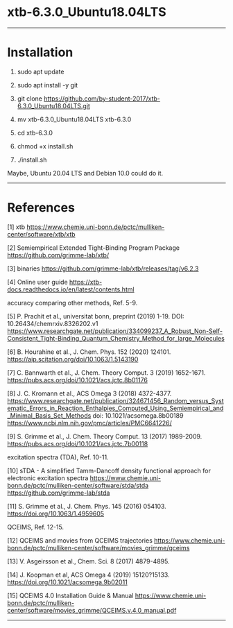 # xtb-6.3.0_Ubuntu18.04LTS


-----
# Installation


1. sudo apt update


2. sudo apt install -y git


3. git clone https://github.com/by-student-2017/xtb-6.3.0_Ubuntu18.04LTS.git


4. mv xtb-6.3.0_Ubuntu18.04LTS xtb-6.3.0


5. cd xtb-6.3.0


6. chmod +x install.sh


7. ./install.sh


Maybe, Ubuntu 20.04 LTS and Debian 10.0 could do it.


-----
# References


[1] xtb
  https://www.chemie.uni-bonn.de/pctc/mulliken-center/software/xtb/xtb


[2] Semiempirical Extended Tight-Binding Program Package
  https://github.com/grimme-lab/xtb/


[3] binaries
  https://github.com/grimme-lab/xtb/releases/tag/v6.2.3


[4] Online user guide
  https://xtb-docs.readthedocs.io/en/latest/contents.html




accuracy comparing other methods, Ref. 5-9.


[5] P. Prachit et al., universitat bonn, preprint (2019) 1-19.
  DOI: 10.26434/chemrxiv.8326202.v1
  https://www.researchgate.net/publication/334099237_A_Robust_Non-Self-Consistent_Tight-Binding_Quantum_Chemistry_Method_for_large_Molecules


[6] B. Hourahine et al., J. Chem. Phys. 152 (2020) 124101.
  https://aip.scitation.org/doi/10.1063/1.5143190


[7] C. Bannwarth et al., J. Chem. Theory Comput. 3 (2019) 1652-1671.
  https://pubs.acs.org/doi/10.1021/acs.jctc.8b01176


[8] J. C. Kromann et al., ACS Omega 3 (2018) 4372-4377.
  https://www.researchgate.net/publication/324671456_Random_versus_Systematic_Errors_in_Reaction_Enthalpies_Computed_Using_Semiempirical_and_Minimal_Basis_Set_Methods
  doi: 10.1021/acsomega.8b00189
  https://www.ncbi.nlm.nih.gov/pmc/articles/PMC6641226/


[9] S. Grimme et al., J. Chem. Theory Comput. 13 (2017) 1989-2009.
  https://pubs.acs.org/doi/10.1021/acs.jctc.7b00118




excitation spectra (TDA), Ref. 10-11.


[10] sTDA - A simplified Tamm-Dancoff density functional approach for electronic excitation spectra 
  https://www.chemie.uni-bonn.de/pctc/mulliken-center/software/stda/stda
  https://github.com/grimme-lab/stda


[11] S. Grimme et al., J. Chem. Phys. 145 (2016) 054103.
  https://doi.org/10.1063/1.4959605




QCEIMS, Ref. 12-15. 


[12] QCEIMS and movies from QCEIMS trajectories 
  https://www.chemie.uni-bonn.de/pctc/mulliken-center/software/movies_grimme/qceims


[13] V. Asgeirsson et al., Chem. Sci. 8 (2017) 4879-4895.


[14] J. Koopman et al, ACS Omega 4 (2019) 15120?15133.
  https://doi.org/10.1021/acsomega.9b02011


[15] QCEIMS 4.0 Installation Guide & Manual
  https://www.chemie.uni-bonn.de/pctc/mulliken-center/software/movies_grimme/QCEIMS.v.4.0_manual.pdf


-----
